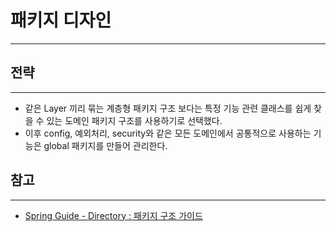# 패키지 디자인
***

## 전략
***
- 같은 Layer 끼리 묶는 계층형 패키지 구조 보다는 특정 기능 관련 클래스를 쉽게 찾을 수 있는 도메인 패키지 구조를 사용하기로 선택했다. 
- 이후 config, 예외처리, security와 같은 모든 도메인에서 공통적으로 사용하는 기능은 global 패키지를 만들어 관리한다.

## 참고
***

- [Spring Guide - Directory : 패키지 구조 가이드](https://cheese10yun.github.io/spring-guide-directory/)